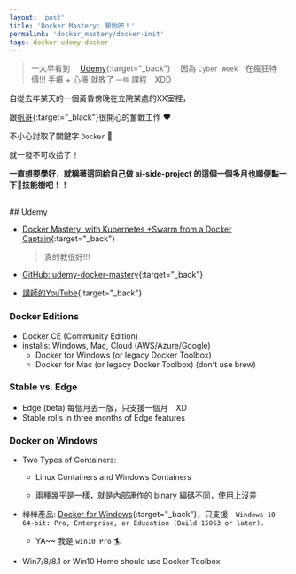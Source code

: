 ```yaml
---
layout: 'post'
title: 'Docker Mastery: 開始吧！'
permalink: 'docker_mastery/docker-init'
tags: docker udemy-docker
---
```


> 一大早看到 　[Udemy](https://www.udemy.com/){:target="_back"} 　因為 `Cyber Week`　在瘋狂特價!!! 手癢 + 心癢 就敗了 `一些` 課程　XDD

自從去年某天的一個黃昏傍晚在立院某處的XX室裡，

跟[帆哥](https://josephjsf2.github.io/){:target="_black"}很開心的奮戰工作 :heart:

不小心討取了關鍵字 `Docker` :whale:

就一發不可收拾了！

__一直想要學好，就稱著這回給自己做 ai-side-project 的這個一個多月也順便點一下:whale:技能樹吧！！__

<br/>
## Udemy

- [Docker Mastery: with Kubernetes +Swarm from a Docker Captain](https://www.udemy.com/course/docker-mastery/){:target="_back"}

   > 真的教很好!!!

- [GitHub: udemy-docker-mastery](https://github.com/BretFisher/udemy-docker-mastery){:target="_back"}

- [講師的YouTube](https://www.youtube.com/channel/UC0NErq0RhP51iXx64ZmyVfg){:target="_back"}

### Docker Editions 

- Docker CE (Community Edition)
- installs: Windows, Mac, Cloud (AWS/Azure/Google)
   - Docker for Windows (or legacy Docker Toolbox)
   - Docker for Mac (or legacy Docker Toolbox) (don't use brew)

### Stable vs. Edge 

- Edge (beta) 每個月丟一版，只支援一個月　XD
- Stable rolls in three months of Edge features 

### Docker on Windows

- Two Types of Containers:

   - Linux Containers and Windows Containers

   - 兩種幾乎是一樣，就是內部運作的 binary 編碼不同，使用上沒差


- 棒棒產品: [Docker for Windows](https://docs.docker.com/docker-for-windows/install/){:target="_back"}，只支援　`Windows 10 64-bit: Pro, Enterprise, or Education (Build 15063 or later).`
   - YA~~ 我是 `win10 Pro` :surfer:

- Win7/8/8.1 or Win10 Home should use Docker Toolbox